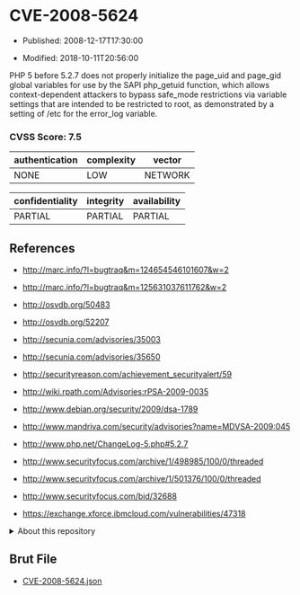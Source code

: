 # CVE-2008-5624

- Published: 2008-12-17T17:30:00

- Modified: 2018-10-11T20:56:00

PHP 5 before 5.2.7 does not properly initialize the page_uid and page_gid global variables for use by the SAPI php_getuid function, which allows context-dependent attackers to bypass safe_mode restrictions via variable settings that are intended to be restricted to root, as demonstrated by a setting of /etc for the error_log variable.

### CVSS Score: **7.5**

| authentication | complexity | vector |
| --- | --- | --- |
| NONE | LOW | NETWORK |

| confidentiality | integrity | availability |
| --- | --- | --- |
| PARTIAL | PARTIAL | PARTIAL |

## References

* http://marc.info/?l=bugtraq&m=124654546101607&w=2

* http://marc.info/?l=bugtraq&m=125631037611762&w=2

* http://osvdb.org/50483

* http://osvdb.org/52207

* http://secunia.com/advisories/35003

* http://secunia.com/advisories/35650

* http://securityreason.com/achievement_securityalert/59

* http://wiki.rpath.com/Advisories:rPSA-2009-0035

* http://www.debian.org/security/2009/dsa-1789

* http://www.mandriva.com/security/advisories?name=MDVSA-2009:045

* http://www.php.net/ChangeLog-5.php#5.2.7

* http://www.securityfocus.com/archive/1/498985/100/0/threaded

* http://www.securityfocus.com/archive/1/501376/100/0/threaded

* http://www.securityfocus.com/bid/32688

* https://exchange.xforce.ibmcloud.com/vulnerabilities/47318

<details>
<summary>About this repository</summary> 

  This repository is part of the project [Live Hack CVE](https://github.com/Live-Hack-CVE). Main website can be found [www.live-hack.org](https://www.live-hack.org) 
  
  Made by [Sn0wAlice](https://github.com/Sn0wAlice) for the people that care about security and need to have a feed of the latest CVEs. Hope you enjoy it, don't forget to star the repo and follow me on [Twitter](https://twitter.com/Sn0wAlice) and [Github](https://github.com/Sn0wAlice). And that is my [personnal website](https://www.alice-snow.me/)

  - [Home Page](https://github.com/Live-Hack-CVE)
  - [Framework](https://github.com/Live-Hack-CVE/cve-framework)
  - [CVE database](https://github.com/Live-Hack-CVE/full_database)
  - [Changelog](https://github.com/Live-Hack-CVE/Changelog)
</details>

## Brut File

* [CVE-2008-5624.json](https://raw.githubusercontent.com/Live-Hack-CVE/full_database/main/cves/2008/CVE-2008-5624.json)

